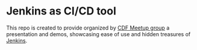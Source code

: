 # Jenkins as CI/CD tool

This repo is created to provide organized by [CDF Meetup group](https://www.meetup.com/CD-Foundation-Online) a presentation and demos, showcasing ease of use and hidden treasures of [Jenkins](https://www.jenkins.io/).
